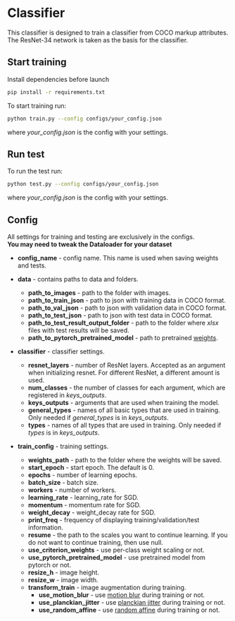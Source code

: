 # Classifier

This classifier is designed to train a classifier from COCO markup attributes. The ResNet-34 network is taken as the basis for the classifier.

## Start training

Install dependencies before launch

```bash
pip install -r requirements.txt
```

To start training run:

```bash
python train.py --config configs/your_config.json
```
where *your_config.json* is the config with your settings.

## Run test

To run the test run:

```bash
python test.py --config configs/your_config.json
```
where *your_config.json* is the config with your settings.

## Config

All settings for training and testing are exclusively in the configs. <br><b> You may need to tweak the Dataloader for your dataset </b>

- **config_name** - config name. This name is used when saving weights and tests.
- **data** - contains paths to data and folders.

    - **path_to_images** - path to the folder with images.
    - **path_to_train_json** - path to json with training data in COCO format.
    - **path_to_val_json** - path to json with validation data in COCO format.
    - **path_to_test_json** - path to json with test data in COCO format.
    - **path_to_test_result_output_folder** - path to the folder where *xlsx* files with test results will be saved.
    - **path_to_pytorch_pretrained_model** - path to pretrained [weights](https://download.pytorch.org/models/resnet34-b627a593.pth).
- **classifier** - classifier settings.
    - **resnet_layers** - number of ResNet layers. Accepted as an argument when initializing resnet. For different ResNet, a different amount is used.
    - **num_classes** - the number of classes for each argument, which are registered in *keys_outputs*.
    - **keys_outputs** - arguments that are used when training the model.
    - **general_types** - names of all basic types that are used in training. Only needed if *general_types* is in *keys_outputs*.
    - **types** - names of all types that are used in training. Only needed if *types* is in *keys_outputs*.
- **train_config** - training settings.
    - **weights_path** - path to the folder where the weights will be saved.
    - **start_epoch** - start epoch. The default is 0.
    - **epochs** - number of learning epochs.
    - **batch_size** - batch size.
    - **workers** - number of workers.
    - **learning_rate** - learning_rate for SGD.
    - **momentum** - momentum rate for SGD.
    - **weight_decay** - weight_decay rate for SGD.
    - **print_freq** - frequency of displaying training/validation/test information.
    - **resume** - the path to the scales you want to continue learning. If you do not want to continue training, then use null.
    - **use_criterion_weights** - use per-class weight scaling or not.
    - **use_pytorch_pretrained_model** - use pretrained model from pytorch or not.
    - **resize_h** - image height.
    - **resize_w** - image width.
    - **transform_train** - image augmentation during training.
        - **use_motion_blur** - use [motion blur](https://kornia.readthedocs.io/en/latest/augmentation.module.html#kornia.augmentation.RandomMotionBlur) during training or not.
        - **use_planckian_jitter** - use [planckian jitter](https://kornia.readthedocs.io/en/latest/augmentation.module.html#kornia.augmentation.RandomPlanckianJitter) during training or not.
        - **use_random_affine** - use [random affine](https://kornia.readthedocs.io/en/latest/augmentation.module.html#kornia.augmentation.RandomAffine) during training or not.
